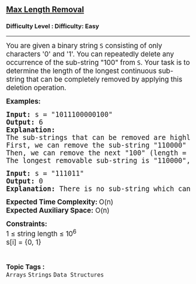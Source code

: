 <h2><a href="https://www.geeksforgeeks.org/problems/max-length-removal0452/1?page=3&category=Strings&status=unsolved,attempted&sortBy=accuracy">Max Length Removal</a></h2><h3>Difficulty Level : Difficulty: Easy</h3><hr><div class="problems_problem_content__Xm_eO"><p><span style="font-size: 14pt;">You are given a binary string <code>S</code> consisting of only characters '0' and '1'. You can repeatedly delete any occurrence of the sub-string "100" from <code>S</code>. Your task is to determine the length of the longest continuous sub-string that can be completely removed by applying this deletion operation.</span></p>
<p><span style="font-size: 14pt;"><strong>Examples:</strong></span></p>
<pre><span style="font-size: 14pt;"><strong>Input: </strong>s = "1011100000100"
<strong>Output: </strong>6
<strong>Explanation: <br></strong>The sub-strings that can be removed are highlighted as: <code>101{110000}0{100}</code>.</span><br><span style="font-size: 14pt;">First, we can remove the sub-string "110000" by transforming it into "100" and then further removing "100", leaving the string "1010" (length = 6 removed).</span><br><span style="font-size: 14pt;">Then, we can remove the next "100" (length = 3 removed).</span><br><span style="font-size: 14pt;">The longest removable sub-string is "110000", and its length is 6.</span></pre>
<pre><span style="font-size: 14pt;"><strong>Input: </strong>s = "111011"
<strong>Output: </strong>0
<strong>Explanation: </strong>There is no sub-string which can be make null.</span></pre>
<p><span style="font-size: 14pt;"><strong>Expected Time Complexity: </strong>O(n)<br><strong>Expected Auxiliary Space:</strong> O(n)</span></p>
<p><span style="font-size: 14pt;"><strong>Constraints:</strong><br>1 ≤ string length ≤ 10<sup>6</sup><br>s[i] = {0, 1}</span></p></div><br><p><span style=font-size:18px><strong>Topic Tags : </strong><br><code>Arrays</code>&nbsp;<code>Strings</code>&nbsp;<code>Data Structures</code>&nbsp;